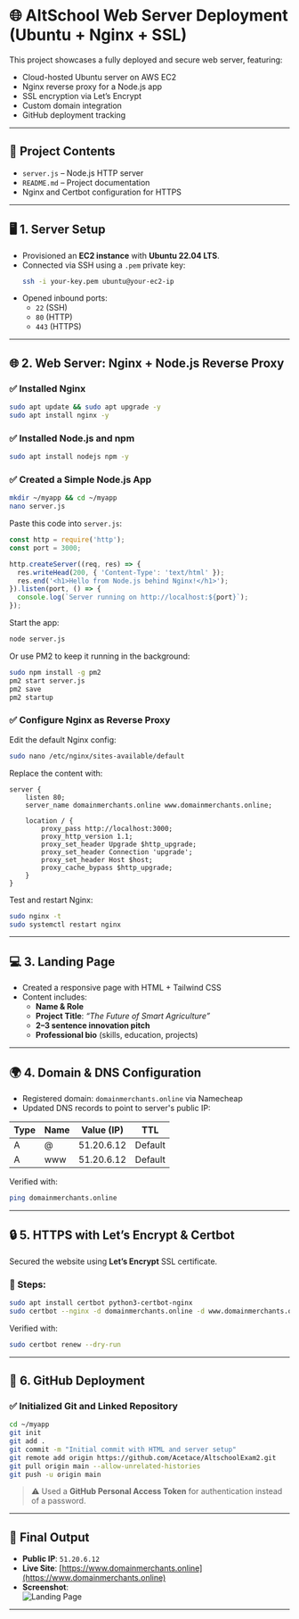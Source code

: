 # 🌐 AltSchool Web Server Deployment (Ubuntu + Nginx + SSL)

This project showcases a fully deployed and secure web server, featuring:
- Cloud-hosted Ubuntu server on AWS EC2
- Nginx reverse proxy for a Node.js app
- SSL encryption via Let’s Encrypt
- Custom domain integration
- GitHub deployment tracking

---

## 📁 Project Contents
- `server.js` – Node.js HTTP server
- `README.md` – Project documentation
- Nginx and Certbot configuration for HTTPS

---

## 🖥️ 1. Server Setup

- Provisioned an **EC2 instance** with **Ubuntu 22.04 LTS**.
- Connected via SSH using a `.pem` private key:
  ```bash
  ssh -i your-key.pem ubuntu@your-ec2-ip
  ```
- Opened inbound ports:
  - `22` (SSH)
  - `80` (HTTP)
  - `443` (HTTPS)

---

## 🌐 2. Web Server: Nginx + Node.js Reverse Proxy

### ✅ Installed Nginx
```bash
sudo apt update && sudo apt upgrade -y
sudo apt install nginx -y
```

### ✅ Installed Node.js and npm
```bash
sudo apt install nodejs npm -y
```

### ✅ Created a Simple Node.js App
```bash
mkdir ~/myapp && cd ~/myapp
nano server.js
```

Paste this code into `server.js`:
```js
const http = require('http');
const port = 3000;

http.createServer((req, res) => {
  res.writeHead(200, { 'Content-Type': 'text/html' });
  res.end('<h1>Hello from Node.js behind Nginx!</h1>');
}).listen(port, () => {
  console.log(`Server running on http://localhost:${port}`);
});
```

Start the app:
```bash
node server.js
```

Or use PM2 to keep it running in the background:
```bash
sudo npm install -g pm2
pm2 start server.js
pm2 save
pm2 startup
```

### ✅ Configure Nginx as Reverse Proxy

Edit the default Nginx config:
```bash
sudo nano /etc/nginx/sites-available/default
```

Replace the content with:
```nginx
server {
    listen 80;
    server_name domainmerchants.online www.domainmerchants.online;

    location / {
        proxy_pass http://localhost:3000;
        proxy_http_version 1.1;
        proxy_set_header Upgrade $http_upgrade;
        proxy_set_header Connection 'upgrade';
        proxy_set_header Host $host;
        proxy_cache_bypass $http_upgrade;
    }
}
```

Test and restart Nginx:
```bash
sudo nginx -t
sudo systemctl restart nginx
```

---

## 💻 3. Landing Page

- Created a responsive page with HTML + Tailwind CSS
- Content includes:
  - **Name & Role**
  - **Project Title**: *“The Future of Smart Agriculture”*
  - **2–3 sentence innovation pitch**
  - **Professional bio** (skills, education, projects)

---

## 🌍 4. Domain & DNS Configuration

- Registered domain: `domainmerchants.online` via Namecheap
- Updated DNS records to point to server's public IP:

| Type | Name | Value (IP)    | TTL     |
|------|------|---------------|---------|
| A    | @    | 51.20.6.12     | Default |
| A    | www  | 51.20.6.12     | Default |

Verified with:
```bash
ping domainmerchants.online
```

---

## 🔒 5. HTTPS with Let’s Encrypt & Certbot

Secured the website using **Let’s Encrypt** SSL certificate.

### 🔧 Steps:
```bash
sudo apt install certbot python3-certbot-nginx
sudo certbot --nginx -d domainmerchants.online -d www.domainmerchants.online
```

Verified with:
```bash
sudo certbot renew --dry-run
```

---

## 🔗 6. GitHub Deployment

### ✅ Initialized Git and Linked Repository
```bash
cd ~/myapp
git init
git add .
git commit -m "Initial commit with HTML and server setup"
git remote add origin https://github.com/Acetace/AltschoolExam2.git
git pull origin main --allow-unrelated-histories
git push -u origin main
```

> ⚠️ Used a **GitHub Personal Access Token** for authentication instead of a password.

---

## 🚀 Final Output

- **Public IP**: `51.20.6.12`
- **Live Site**: [https://www.domainmerchants.online](https://www.domainmerchants.online)
- **Screenshot**:  
  ![Landing Page](ALTEXAM2.Jpeg)

---
